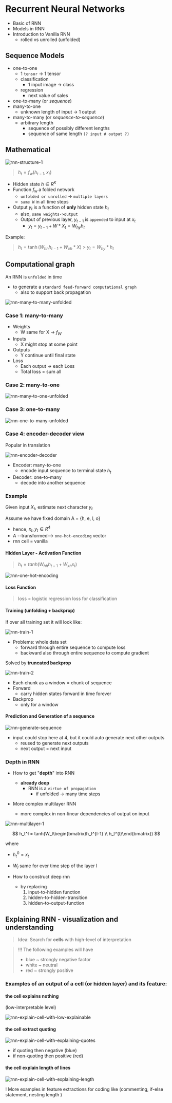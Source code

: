 # Recurrent Neural Networks

- Basic of RNN
- Models in RNN
- Introduction to Vanilla RNN
  - rolled vs unrolled (unfolded)

## Sequence Models

- one-to-one
  - 1 `tensor` -> 1 tensor
  - classification
    - 1 input image -> class
  - regression
    - next value of sales
- one-to-many (or _sequence_)
- many-to-one
  - unknown length of input -> 1 output
- many-to-many (or _sequence-to-sequence_)
  - arbitrary length
    - sequence of possibly different lengths
    - sequence of same length
      `(? input # output ?)`

## Mathematical

![rnn-structure-1](images/rnn-structure-1.png)

> $h_t = f_w(h_{t-1}, x_t)$

- Hidden state $h \in R^K$
- Function $f_w$ a folded network
  - `unfolded or unrolled` -> `multiple layers`
  - `same W` in all time steps
- Output $y_t$ is a function of **only** hidden state $h_t$
  - also, `same weights->output`
  - Output of previous layer, $y_{t-1}$ is `appended` to input at $x_t$
    - $y_t = y_{t-1} + W * X_t = W_{hy}h_t$

Example:

> $h_t = \tanh(W_{hh} h_{t-1} + W_{xh} * X)$ > $y_t = W_{hy} * h_t$

## Computational graph

An RNN is `unfolded` in time

- to generate a `standard feed-forward computational graph`
  - also to support back propagation

![rnn-many-to-many-unfolded](images/rnn-structure-2-unfolded.png)

### Case 1: many-to-many

- Weights
  - W same for X -> $f_W$
- Inputs
  - X might stop at some point
- Outputs
  - Y continue until final state
- Loss
  - Each output -> each Loss
  - Total loss = sum all

### Case 2: many-to-one

![rnn-many-to-one-unfolded](images/rnn-structure-3-many-to-one-unfolded.png)

### Case 3: one-to-many

![rnn-one-to-many-unfolded](images/rnn-structure-4-one-to-many-unfolded.png)

### Case 4: encoder-decoder view

Popular in translation

![rnn-encoder-decoder](images/rnn-structure-5-encoder-decoder.png)

- Encoder: many-to-one
  - encode input sequence to terminal state $h_t$
- Decoder: one-to-many
  - decode into another sequence

### Example

Given input $X_t$, estimate next character $y_t$

Assume we have fixed domain A = {h, e, l, o}

- hence, $x_t, y_t \in R^4$
- A --transformed--> `one-hot-encoding` vector
- rnn cell = vanilla

#### Hidden Layer - Activation Function

> $h_t = tanh(W_{hh}h_{t-1} + W_{xh}x_t)$

![rnn-one-hot-encoding](images/rnn-train-0-ohe.png)

#### Loss Function

> loss = logistic regression loss for classification

#### Training (unfolding + backprop)

If over all training set it will look like:

![rnn-train-1](images/rnn-train-1.png)

- Problems: whole data set
  - forward through entire sequence to compute loss
  - backward also through entire sequence to compute gradient

Solved by **truncated backprop**

![rnn-train-2](images/rnn-train-2.png)

- Each chunk as a window = chunk of sequence
- Forward
  - carry hidden states forward in time forever
- Backprop
  - only for a window

#### Prediction and Generation of a sequence

![rnn-generate-sequence](images/rnn-prediction-1.png)

- input could stop here at 4, but it could auto generate next other outputs
  - reused to generate next outputs
  - next output = next input

### Depth in RNN

- How to get "**depth**" into RNN

  - **already deep**
    - RNN is a `virtue of propagation`
      - if unfolded -> many time steps

- More complex multilayer RNN
  - more complex in non-linear dependencies of output on input

![rnn-multilayer-1](images/rnn-multilayer-1.png)

$$
  h_t^l = tanh(W_l\begin{bmatrix}h_t^{l-1} \\ h_t^{l}\end{bmatrix})
$$

where

- $h_t^0 = x_t$
- $W_l$ same for ever time step of the layer l

- How to construct deep rnn
  - by replacing
    1. input-to-hidden function
    1. hidden-to-hidden-transition
    1. hidden-to-output-function

## Explaining RNN - visualization and understanding

> Idea: Search for **cells** with high-level of interpretation

> !!! The following examples will have
>
> - blue ~ strongly negative factor
> - white ~ neutral
> - red ~ strongly positive

### Examples of an output of a cell (or hidden layer) and its feature:

#### the cell explains nothing

(low-interpretable level)

![rnn-explain-cell-with-low-explainable](images/rnn-explain-1-cell-low-interpretable.png)

#### the cell extract quoting

![rnn-explain-cell-with-explaining-quotes](images/rnn-explain-2-cell-explain-quotes.png)

- if quoting then negative (blue)
- if non-quoting then positive (red)

#### the cell explain length of lines

![rnn-explain-cell-with-explaining-length](images/rnn-explain-2-cell-explain-length.png)

! More examples in feature extractions for coding like (commenting, if-else statement, nesting length )
